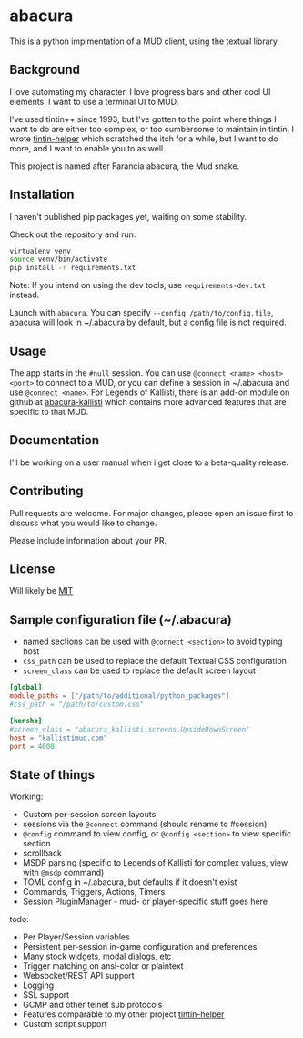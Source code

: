 # abacura

This is a python implmentation of a MUD client, using the textual library.

## Background
I love automating my character.  I love progress bars and other cool UI elements.
I want to use a terminal UI to MUD.

I've used tintin++ since 1993, but I've gotten to the point where things I want to do are either
too complex, or too cumbersome to maintain in tintin.  I wrote
[tintin-helper](https://github.com/perlsaiyan/tintin-helper) which scratched the itch for
a while, but I want to do more, and I want to enable you to as well.

This project is named after Farancia abacura, the Mud snake.

## Installation

I haven't published pip packages yet, waiting on some stability.

Check out the repository and run:
```bash
virtualenv venv
source venv/bin/activate
pip install -r requirements.txt
```
Note: If you intend on using the dev tools, use `requirements-dev.txt` instead.

Launch with `abacura`.  You can specify `--config /path/to/config.file`,
abacura will look in ~/.abacura by default, but a config file is not required.

## Usage
The app starts in the `#null` session.  You can use `@connect <name> <host> <port>`
to connect to a MUD, or you can define a session in ~/.abacura and use `@connect <name>`.
  For Legends of Kallisti, there is an add-on module on github
at [abacura-kallisti](https://github.com/perlsaiyan/abacura-kallisti) which contains
more advanced features that are specific to that MUD.

## Documentation
I'll be working on a user manual when i get close to a beta-quality release.

## Contributing

Pull requests are welcome.  For major changes, please open an issue first to
discuss what you would like to change.

Please include information about your PR.

## License

Will likely be [MIT](https://choosealicense.com/licenses/mit/)

## Sample configuration file (~/.abacura)
* named sections can be used with `@connect <section>` to avoid typing host
* `css_path` can be used to replace the default Textual CSS configuration
* `screen_class` can be used to replace the default screen layout

```toml
[global]
module_paths = ["/path/to/additional/python_packages"]
#css_path = "/path/to/custom.css"

[kensho]
#screen_class = "abacura_kallisti.screens.UpsideDownScreen"
host = "kallistimud.com"
port = 4000
```

## State of things
Working:
* Custom per-session screen layouts
* sessions via the `@connect` command (should rename to #session)
* `@config` command to view config, or `@config <section>` to view specific section
* scrollback
* MSDP parsing (specific to Legends of Kallisti for complex values, view with `@msdp` command)
* TOML config in ~/.abacura, but defaults if it doesn't exist
* Commands, Triggers, Actions, Timers
* Session PluginManager - mud- or player-specific stuff goes here

todo:
* Per Player/Session variables
* Persistent per-session in-game configuration and preferences
* Many stock widgets, modal dialogs, etc
* Trigger matching on ansi-color or plaintext
* Websocket/REST API support
* Logging
* SSL support
* GCMP and other telnet sub protocols
* Features comparable to my other project [tintin-helper](https://github.com/perlsaiyan/tintin-helper)
* Custom script support
